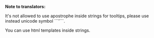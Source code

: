 <div class="legend">
    <strong>Note to translators:</strong>
    <p>It's not allowed to use apostrophe inside strings for tooltips, please use instead unicode symbol  ```&rsquo;```.</p>
    <p>You can use html templates inside strings.</p>
</div>

